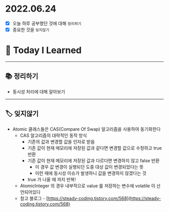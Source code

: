 # 2022.06.24

- [x]  오늘 하루 공부했던 것에 대해 `정리하기`
- [x]  중요한 것을 `잊지않기`

# 🚩 Today I Learned

---

## 📚 정리하기

- 동시성 처리에 대해 알아보기

---

## 🏷 잊지않기

- Atomic 클래스들은 CAS(Compare Of Swap) 알고리즘을 사용하여 동기화한다
    - CAS 알고리즘의 대략적인 동작 방식
        - 기존의 값과 변경할 값을 인자로 받음
        - 기존 값이 현재 메모리에 저장된 값과 같다면 변경할 값으로 수정하고 true 반환
        - 기존 값이 현재 메모리에 저장된 값과 다르다면 변경하지 않고 false 반환
            - 이 경우 값 변경이 실행되던 도중 대상 값이 변경되었다는 뜻
            - 이런 때에 동시성 이슈가 발생하니 값을 변경하지 않겠다는 것
        - true 가 나올 때 까지 반복!
    - AtomicInteger 의 경우 내부적으로 value 를 저장하는 변수에 volatile 이 선언되어있다
    - 참고 블로그 - [https://steady-coding.tistory.com/568](https://steady-coding.tistory.com/568)